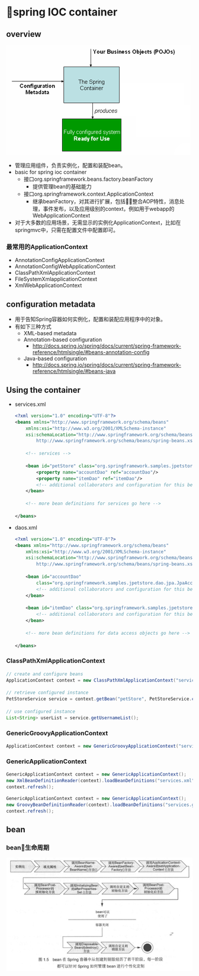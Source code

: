 # spring IOC container
## overview
![](./image/springcontainer.png)
* 管理应用组件，负责实例化，配置和装配bean。
* basic for spring ioc container
    * 接口org.springframework.beans.factory.beanFactory
        * 提供管理bean的基础能力
    * 接口org.springframework.context.ApplicationContext
        * 继承beanFactory，对其进行扩展，包括整合AOP特性，消息处理，事件发布，以及应用级别的context，例如用于webapp的WebApplicationContext
* 对于大多数的应用场景，无需显示的实例化ApplicationContext，比如在springmvc中，只需在配置文件中配置即可。
### 最常用的ApplicationContext
* AnnotationConfigApplicationContext
* AnnotationConfigWebApplicationContext
* ClassPathXmlApplicationContext
* FileSystemXmlapplicationContext
* XmlWebApplicationContext
## configuration metadata
* 用于告知Spring容器如何实例化，配置和装配应用程序中的对象。
* 有如下三种方式
    * XML-based metadata
    * Annotation-based configuration
        * http://docs.spring.io/spring/docs/current/spring-framework-reference/htmlsingle/#beans-annotation-config
    * Java-based configuration
        * http://docs.spring.io/spring/docs/current/spring-framework-reference/htmlsingle/#beans-java

## Using the container
* services.xml
    ```xml
    <?xml version="1.0" encoding="UTF-8"?>
    <beans xmlns="http://www.springframework.org/schema/beans"
        xmlns:xsi="http://www.w3.org/2001/XMLSchema-instance"
        xsi:schemaLocation="http://www.springframework.org/schema/beans
            http://www.springframework.org/schema/beans/spring-beans.xsd">

        <!-- services -->

        <bean id="petStore" class="org.springframework.samples.jpetstore.services.PetStoreServiceImpl">
            <property name="accountDao" ref="accountDao"/>
            <property name="itemDao" ref="itemDao"/>
            <!-- additional collaborators and configuration for this bean go here -->
        </bean>

        <!-- more bean definitions for services go here -->

    </beans>
    ```
* daos.xml
    ```xml
    <?xml version="1.0" encoding="UTF-8"?>
    <beans xmlns="http://www.springframework.org/schema/beans"
        xmlns:xsi="http://www.w3.org/2001/XMLSchema-instance"
        xsi:schemaLocation="http://www.springframework.org/schema/beans
            http://www.springframework.org/schema/beans/spring-beans.xsd">

        <bean id="accountDao"
            class="org.springframework.samples.jpetstore.dao.jpa.JpaAccountDao">
            <!-- additional collaborators and configuration for this bean go here -->
        </bean>

        <bean id="itemDao" class="org.springframework.samples.jpetstore.dao.jpa.JpaItemDao">
            <!-- additional collaborators and configuration for this bean go here -->
        </bean>

        <!-- more bean definitions for data access objects go here -->

    </beans>
    ```
### ClassPathXmlApplicationContext
```java
// create and configure beans
ApplicationContext context = new ClassPathXmlApplicationContext("services.xml", "daos.xml");

// retrieve configured instance
PetStoreService service = context.getBean("petStore", PetStoreService.class);

// use configured instance
List<String> userList = service.getUsernameList();
```
### GenericGroovyApplicationContext
```java
ApplicationContext context = new GenericGroovyApplicationContext("services.groovy", "daos.groovy");
```
### GenericApplicationContext
```java
GenericApplicationContext context = new GenericApplicationContext();
new XmlBeanDefinitionReader(context).loadBeanDefinitions("services.xml", "daos.xml");
context.refresh();
```
```java
GenericApplicationContext context = new GenericApplicationContext();
new GroovyBeanDefinitionReader(context).loadBeanDefinitions("services.groovy", "daos.groovy");
context.refresh();
```

## bean
### bean生命周期 
![bean lifecycle](./image/bean-lifecycle.jpg)






